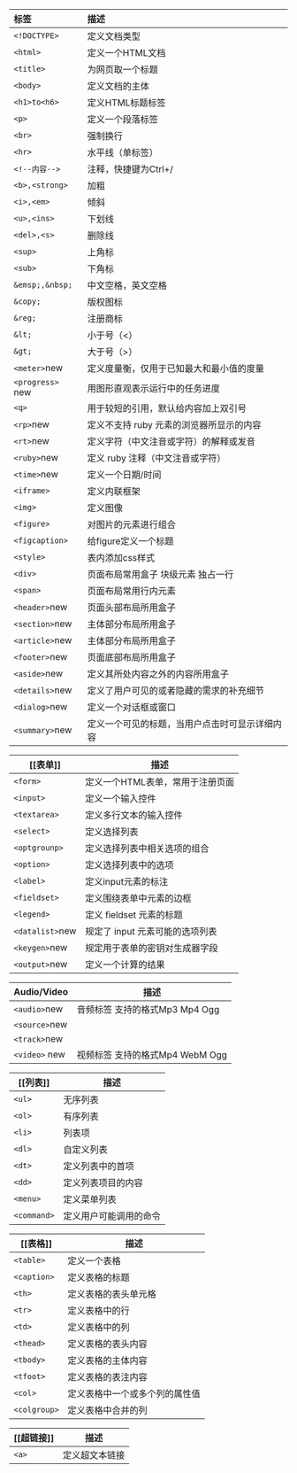 | 标签             | 描述                                           |
|:---------------- |:---------------------------------------------- |
| `<!DOCTYPE>`     | 定义文档类型                                   |
| `<html>`         | 定义一个HTML文档                               |
| `<title>`        | 为网页取一个标题                               |
| `<body>`         | 定义文档的主体                                 |
| `<h1>to<h6>`     | 定义HTML标题标签                               |
| `<p>`            | 定义一个段落标签                               |
| `<br>`           | 强制换行                                       |
| `<hr>`           | 水平线（单标签）                               |
| `<!--内容-->`    | 注释，快捷键为Ctrl+/                           |
| `<b>,<strong>`   | 加粗                                           |
| `<i>,<em>`       | 倾斜                                           |
| `<u>,<ins>`      | 下划线                                         |
| `<del>,<s>`      | 删除线                                         |
| `<sup>`          | 上角标                                         |
| `<sub>`          | 下角标                                         |
| `&emsp;,&nbsp;`  | 中文空格，英文空格                             |
| `&copy;`         | 版权图标                                       |
| `&reg;`          | 注册商标                                       |
| `&lt;`           | 小于号（<）                                    |
| `&gt;`           | 大于号（>）                                    |
| `<meter>`new     | 定义度量衡，仅用于已知最大和最小值的度量       |
| `<progress>` new | 用图形直观表示运行中的任务进度                 |
| `<q>`            | 用于较短的引用，默认给内容加上双引号           |
| `<rp>`new        | 定义不支持 ruby 元素的浏览器所显示的内容       |
| `<rt>`new        | 定义字符（中文注音或字符）的解释或发音         |
| `<ruby>`new      | 定义 ruby 注释（中文注音或字符）               |
| `<time>`new      | 定义一个日期/时间                              |
| `<iframe>`       | 定义内联框架                                   |
| `<img>`          | 定义图像                                       |
| `<figure>`       | 对图片的元素进行组合                           |
| `<figcaption>`   | 给figure定义一个标题                           |
| `<style>`        | 表内添加css样式                                |
| `<div>`          | 页面布局常用盒子 块级元素 独占一行             |
| `<span>`         | 页面布局常用行内元素                           |
| `<header>`new    | 页面头部布局所用盒子                           |
| `<section>`new   | 主体部分布局所用盒子                           |
| `<article>`new   | 主体部分布局所用盒子                           |
| `<footer>`new    | 页面底部布局所用盒子                           |
| `<aside>`new     | 定义其所处内容之外的内容所用盒子               |
| `<details>`new   | 定义了用户可见的或者隐藏的需求的补充细节       |
| `<dialog>`new    | 定义一个对话框或窗口                           |
| `<summary>`new   | 定义一个可见的标题，当用户点击时可显示详细内容 |

| [[表单]]         | 描述                             |
| ------------ | -------------------------------- |
| `<form>`     | 定义一个HTML表单，常用于注册页面 |
| `<input>`    | 定义一个输入控件                 |
| `<textarea>` | 定义多行文本的输入控件           |
| `<select>`   | 定义选择列表              |
| `<optgrounp>`   | 定义选择列表中相关选项的组合                                 |
| `<option>`         | 定义选择列表中的选项       |
| `<label>`        | 定义input元素的标注           |
| `<fieldset>`        | 定义围绕表单中元素的边框                                 |
| `<legend>`         | 定义 fieldset 元素的标题                |
| `<datalist>`new         | 规定了 input 元素可能的选项列表     |
| `<keygen>`new         |  规定用于表单的密钥对生成器字段        |
| `<output>`new         |  定义一个计算的结果                    |

| Audio/Video   | 描述                           |
| ------------- | ------------------------------ |
| `<audio>`new  | 音频标签 支持的格式Mp3 Mp4 Ogg |
| `<source>`new |                                |
| `<track>`new  |                                |
| `<video>` new | 视频标签 支持的格式Mp4 WebM Ogg       |

| [[列表]]        | 描述               |
| ----------- | ------------------ |
| `<ul>`      | 无序列表           |
| `<ol>`      | 有序列表           |
| `<li>`      | 列表项             |
| `<dl>`      | 自定义列表         |
| `<dt>`      | 定义列表中的首项   |
| `<dd>`      | 定义列表项目的内容 |
| `<menu>`    | 定义菜单列表       |
| `<command>` | 定义用户可能调用的命令                   |

| [[表格]]         | 描述                           |
| ------------ | ------------------------------ |
| `<table>`    | 定义一个表格                   |
| `<caption>`  | 定义表格的标题                 |
| `<th>`       | 定义表格的表头单元格           |
| `<tr>`       | 定义表格中的行                 |
| `<td>`       | 定义表格中的列                 |
| `<thead>`    | 定义表格的表头内容             |
| `<tbody>`    | 定义表格的主体内容             |
| `<tfoot>`    | 定义表格的表注内容             |
| `<col>`      | 定义表格中一个或多个列的属性值 |
| `<colgroup>` | 定义表格中合并的列                               |

| [[超链接]] | 描述 |
| ------ | ---- |
| `<a>`  | 定义超文本链接     |
